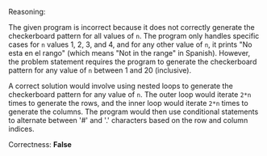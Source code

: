 Reasoning:

The given program is incorrect because it does not correctly generate the checkerboard pattern for all values of `n`. The program only handles specific cases for `n` values 1, 2, 3, and 4, and for any other value of `n`, it prints "No esta en el rango" (which means "Not in the range" in Spanish). However, the problem statement requires the program to generate the checkerboard pattern for any value of `n` between 1 and 20 (inclusive).

A correct solution would involve using nested loops to generate the checkerboard pattern for any value of `n`. The outer loop would iterate `2*n` times to generate the rows, and the inner loop would iterate `2*n` times to generate the columns. The program would then use conditional statements to alternate between '#' and '.' characters based on the row and column indices.

Correctness: **False**